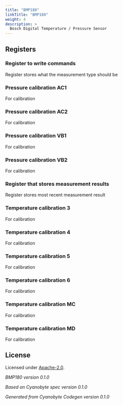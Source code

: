 ```yaml
---
title: "BMP180"
linkTitle: "BMP180"
weight: 4
description: >
  Bosch Digital Temperature / Pressure Sensor
---
```


## Registers

### Register to write commands
Register stores what the measurement type should be

### Pressure calibration AC1
For calibration

### Pressure calibration AC2
For calibration

### Pressure calibration VB1
For calibration

### Pressure calibration VB2
For calibration

### Register that stores measurement results
Register stores most recent measurement result

### Temperature calibration 3
For calibration

### Temperature calibration 4
For calibration

### Temperature calibration 5
For calibration

### Temperature calibration 6
For calibration

### Temperature calibration MC
For calibration

### Temperature calibration MD
For calibration

## License
Licensed under [Apache-2.0](https://spdx.org/licenses/Apache-2.0.html#licenseText).

_BMP180 version 0.1.0_

_Based on Cyanobyte spec version 0.1.0_

_Generated from Cyanobyte Codegen version 0.1.0_
